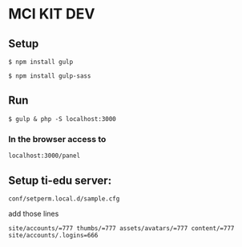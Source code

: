 # MCI KIT DEV

## Setup

``$ npm install gulp``

``$ npm install gulp-sass``


## Run

``$ gulp & php -S localhost:3000``

### In the browser access to

``localhost:3000/panel``


## Setup ti-edu server:

``conf/setperm.local.d/sample.cfg``

add those lines

``
site/accounts/=777
thumbs/=777
assets/avatars/=777
content/=777
site/accounts/.logins=666
``